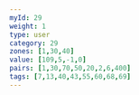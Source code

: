 ```yaml
---
myId: 29
weight: 1
type: user
category: 29
zones: [1,30,40]
value: [109,5,-1,0]
pairs: [1,30,70,50,20,2,6,400]
tags: [7,13,40,43,55,60,68,69]
---
```

